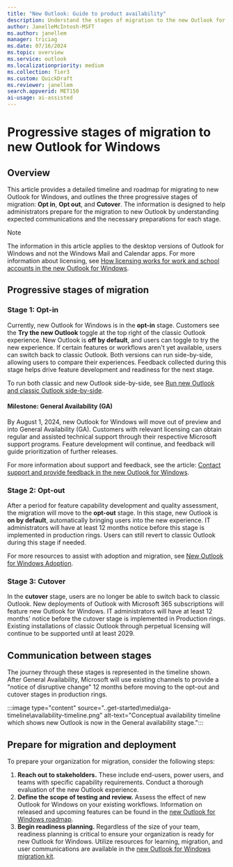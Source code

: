 ```yaml
---  
title: "New Outlook: Guide to product availability"  
description: Understand the stages of migration to the new Outlook for Windows and prepare for deployment. 
author: JanelleMcIntosh-MSFT 
ms.author: janellem 
manager: triciag
ms.date: 07/16/2024  
ms.topic: overview
ms.service: outlook
ms.localizationpriority: medium
ms.collection: Tier3
ms.custom: QuickDraft  
ms.reviewer: janellem  
search.appverid: MET150   
ai-usage: ai-assisted  
---  
```


# Progressive stages of migration to new Outlook for Windows

## Overview

This article provides a detailed timeline and roadmap for migrating to new Outlook for Windows, and outlines the three progressive stages of migration: **Opt in**, **Opt out**, and **Cutover**. The information is designed to help administrators prepare for the migration to new Outlook by understanding expected communications and the necessary preparations for each stage.

>[!NOTE]
>The information in this article applies to the desktop versions of Outlook for Windows and not the Windows Mail and Calendar apps. For more information about licensing, see [How licensing works for work and school accounts in the new Outlook for Windows](https://aka.ms/newOutlooklicensing).

## Progressive stages of migration

### Stage 1: Opt-in

Currently, new Outlook for Windows is in the **opt-in** stage. Customers see the **Try the new Outlook** toggle at the top right of the classic Outlook experience. New Outlook is **off by default**, and users can toggle to try the new experience. If certain features or workflows aren't yet available, users can switch back to classic Outlook. Both versions can run side-by-side, allowing users to compare their experiences. Feedback collected during this stage helps drive feature development and readiness for the next stage.

To run both classic and new Outlook side-by-side, see [Run new Outlook and classic Outlook side-by-side](https://support.microsoft.com/office/a624c36d-c50f-43bc-9c8b-dd17b5690ffb).

#### Milestone: General Availability (GA)

By August 1, 2024, new Outlook for Windows will move out of preview and into General Availability (GA). Customers with relevant licensing can obtain regular and assisted technical support through their respective Microsoft support programs. Feature development will continue, and feedback will guide prioritization of further releases.

For more information about support and feedback, see the article: [Contact support and provide feedback in the new Outlook for Windows](https://support.microsoft.com/office/4a4bcc80-c71e-4e44-97c1-d0e62452ef4a).

### Stage 2: Opt-out

After a period for feature capability development and quality assessment, the migration will move to the **opt-out** stage. In this stage, new Outlook is **on by default**, automatically bringing users into the new experience. IT administrators will have at least 12 months notice before this stage is implemented in production rings. Users can still revert to classic Outlook during this stage if needed.

For more resources to assist with adoption and migration, see [New Outlook for Windows Adoption](https://aka.ms/newOutlookAdoption).

### Stage 3: Cutover

In the **cutover** stage, users are no longer be able to switch back to classic Outlook. New deployments of Outlook with Microsoft 365 subscriptions will feature new Outlook for Windows. IT administrators will have at least 12 months' notice before the cutover stage is implemented in Production rings. Existing installations of classic Outlook through perpetual licensing will continue to be supported until at least 2029.

## Communication between stages

The journey through these stages is represented in the timeline shown. After General Availability, Microsoft will use existing channels to provide a "notice of disruptive change" 12 months before moving to the opt-out and cutover stages in production rings.

:::image type="content" source="..get-started\media\ga-timeline\availability-timeline.png" alt-text="Conceptual availability timeline which shows new Outlook is now in the General availability stage.":::

## Prepare for migration and deployment

To prepare your organization for migration, consider the following steps:

1. **Reach out to stakeholders.** These include end-users, power users, and teams with specific capability requirements. Conduct a thorough evaluation of the new Outlook experience.
1. **Define the scope of testing and review.** Assess the effect of new Outlook for Windows on your existing workflows. Information on released and upcoming features can be found in the [new Outlook for Windows roadmap](https://aka.ms/newOutlookforWindows).
1. **Begin readiness planning.** Regardless of the size of your team, readiness planning is critical to ensure your organization is ready for new Outlook for Windows. Utilize resources for learning, migration, and user communications are available in the [new Outlook for Windows migration kit](https://aka.ms/newOutlookAdoption).
